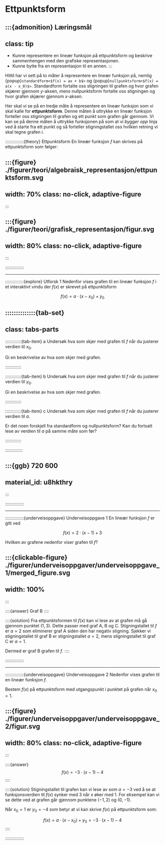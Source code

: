 # Ettpunktsform

:::{admonition} Læringsmål
---
class: tip
---
* Kunne representere en lineær funksjon på ettpunktsform og beskrive sammenhengen med den grafiske representasjonen.
* Kunne bytte fra en representasjon til en annen.
:::

Hittil har vi sett på to måter å representere en lineær funksjon på, nemlig {popup}`standardform<$f(x) = ax + b$>` og {popup}`nullpunktsform<$f(x) = a(x - x_0)$>`. Standardform fortalte oss stigningen til grafen og hvor grafen skjærer gjennom $y$-aksen, mens nullpunktsform fortalte oss stigningen og hvor grafen skjærer gjennom $x$-aksen. 

Her skal vi se på en tredje måte å representere en lineær funksjon som vi skal kalle for **ettpunktsform**. Denne måten å uttrykke en lineær funksjon forteller oss stigningen til grafen og ett punkt som grafen går gjennom. Vi kan se på denne måten å uttrykke funksjonen på som at vi *bygger opp* linja ved å starte fra ett punkt og så forteller stigningstallet oss hvilken retning vi skal tegne grafen i.


:::::::::::::::{theory} Ettpunktsform
En lineær funksjon $f$ kan skrives på ettpunktsform som følger: 

:::{figure} ./figurer/teori/algebraisk_representasjon/ettpunktsform.svg
---
width: 70%
class: no-click, adaptive-figure
---
:::

:::{figure} ./figurer/teori/grafisk_representasjon/figur.svg
---
width: 80%
class: no-click, adaptive-figure
---
:::


:::::::::::::::


---


:::::::::::::::{explore} Utforsk 1
Nedenfor vises grafen til en lineær funksjon $f$ i et interaktivt vindu der $f(x)$ er skrevet på ettpunktsform 

$$
f(x) = a\cdot (x - x_0) + y_0
$$

::::::::::::::{tab-set}
---
class: tabs-parts
---
:::::::::::::{tab-item} a
Undersøk hva som skjer med grafen til $f$ når du justerer verdien til $x_0$. 

Gi en beskrivelse av hva som skjer med grafen.

:::::::::::::


:::::::::::::{tab-item} b
Undersøk hva som skjer med grafen til $f$ når du justerer verdien til $y_0$. 

Gi en beskrivelse av hva som skjer med grafen.

:::::::::::::


:::::::::::::{tab-item} c
Undersøk hva som skjer med grafen til $f$ når du justerer verdien til $a$.

Er det noen forskjell fra standardform og nullpunktsform? Kan du fortsatt lese av verdien til $a$ på samme måte som før?

:::::::::::::

::::::::::::::


:::{ggb} 720 600
---
material_id: u8hkthry
---
:::


:::::::::::::::





---




:::::::::::::::{underveisoppgave} Underveisoppgave 1
En lineær funksjon $f$ er gitt ved 

$$
f(x) = 2\cdot (x - 1) + 3
$$

Hvilken av grafene nedenfor viser grafen til $f$?



:::{clickable-figure} ./figurer/underveisoppgaver/underveisoppgave_1/merged_figure.svg
---
width: 100%
---
:::


::::{answer}
Graf B
::::

::::{solution}
Fra ettpunktsformen til $f(x)$ kan vi lese av at grafen må gå gjennom punktet $(1, 3)$. Dette passer med graf A, B og C. Stigningstallet til $f$ er $a = 2$ som eliminerer graf A siden den har negativ stigning. Sjekker vi stigningstallet til graf B er stigningstallet $a = 2$, mens stigningstallet til graf C er $a = 1$. 

Dermed er graf B grafen til $f$.
::::


:::::::::::::::

---


:::::::::::::::{underveisoppgave} Underveisoppgave 2
Nedenfor vises grafen til en lineær funksjon $f$.


Bestem $f(x)$ på ettpunktsform med utgangspunkt i punktet på grafen når $x_0 = 1$. 

:::{figure} ./figurer/underveisoppgaver/underveisoppgave_2/figur.svg
---
width: 80%
class: no-click, adaptive-figure
---
:::

::::{answer}
$$
f(x) = -3 \cdot (x - 1) - 4
$$
::::

::::{solution}
Stigningstallet til grafen kan vi lese av som $a = -3$ ved å se at funksjonsverdien til $f(x)$ synker med $3$ når $x$ øker med $1$. For eksempel kan vi se dette ved at grafen går gjennom punktene $(-1, 2)$ og $(0, -1)$. 

Når $x_0 = 1$ er $y_0 = -4$ som betyr at vi kan skrive $f(x)$ på ettpunktsform som:

$$
f(x) = a \cdot (x - x_0) + y_0 = -3 \cdot (x - 1) - 4
$$
::::


:::::::::::::::



